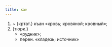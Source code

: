 ```yaml
---
title: кан
---
```


1. ~ {кртат.} къан «кровь; кровяной; кровный»;
2. {тюрк.}
    * «рудник»;
    * перен. «кладезь; источник»
